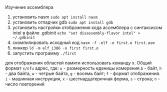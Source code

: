 Изучение ассемблера

1. установить nasm `sudo apt install nasm`
2. установить отладчик gdb `sudo apt install gdb`
3. установить настройки отображения кода ассемблера с синтаксисом 
intel в файле .gdbinit `echo "set disassembly-flavor intel" > ~/.gdbinit`
4. скомпилировать исходный код `nasm -f -elf -o first.o first.asm`
5. линкер `ld -m elf_i386 -o first first.o`
6. запустить программу `./first`

для отображения областей памяти использовать команду x.
Общий формат `x/nfu` адрес, где:
`u` - размерность еденицы измерения.`b` - байт, `h` - два байта, `w` - четрые
байта, `g` - восемь байт;
`f` - формат отображения. `i` - машинная инструкция, `x` - шестнадцатеричная
форма, `s` -  строка;
`n` - число повторений
